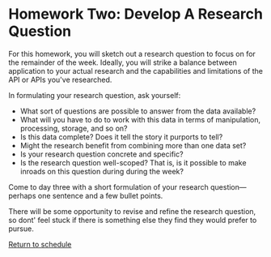 # Homework Two: Develop A Research Question

For this homework, you will sketch out a research question to focus on for the remainder of the week. Ideally, you will strike a balance between application to your actual research and the capabilities and limitations of the API or APIs you've researched.

In formulating your research question, ask yourself:

- What sort of questions are possible to answer from the data available?
- What will you have to do to work with this data in terms of manipulation, processing, storage, and so on?
- Is this data complete? Does it tell the story it purports to tell?
- Might the research benefit from combining more than one data set?
- Is your research question concrete and specific?
- Is the research question well-scoped? That is, is it possible to make inroads on this question during during the week?

Come to day three with a short formulation of your research question—perhaps one sentence and a few bullet points. 

There will be some opportunity to revise and refine the research question, so dont' feel stuck if there is something else they find they would prefer to pursue. 

[Return to schedule](../README.md)
